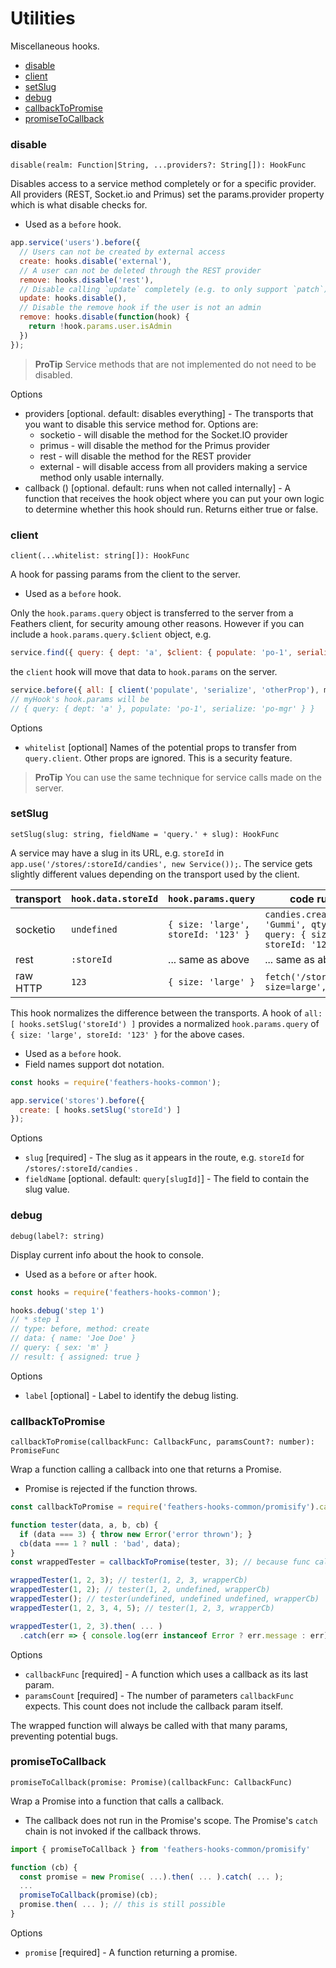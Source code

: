 # Utilities

Miscellaneous hooks.

* [disable](#disable)
* [client](#client)
* [setSlug](#setslug)
* [debug](#debug)
* [callbackToPromise](#callbacktopromise)
* [promiseToCallback](#promisetocallback)

### disable
`disable(realm: Function|String, ...providers?: String[]): HookFunc`

Disables access to a service method completely or for a specific provider. All providers
(REST, Socket.io and Primus) set the params.provider property which is what disable checks for.

- Used as a `before` hook.

```js
app.service('users').before({
  // Users can not be created by external access
  create: hooks.disable('external'),
  // A user can not be deleted through the REST provider
  remove: hooks.disable('rest'),
  // Disable calling `update` completely (e.g. to only support `patch`)
  update: hooks.disable(),
  // Disable the remove hook if the user is not an admin
  remove: hooks.disable(function(hook) {
    return !hook.params.user.isAdmin
  })
});
```

> **ProTip** Service methods that are not implemented do not need to be disabled.

Options

- providers [optional. default: disables everything] - The transports that you want to disable
this service method for. Options are:
    - socketio - will disable the method for the Socket.IO provider
    - primus - will disable the method for the Primus provider
    - rest - will disable the method for the REST provider
    - external - will disable access from all providers making a service method only usable internally.
- callback () [optional. default: runs when not called internally] -
A function that receives the hook object where you can put your own logic
to determine whether this hook should run. Returns either true or false.


### client
`client(...whitelist: string[]): HookFunc`

A hook for passing params from the client to the server.

- Used as a `before` hook.

Only the `hook.params.query` object is transferred to the server from a Feathers client,
for security amoung other reasons.
However if you can include a `hook.params.query.$client` object, e.g.
```js
service.find({ query: { dept: 'a', $client: { populate: 'po-1', serialize: 'po-mgr' } } } );
```
the `client` hook will move that data to `hook.params` on the server.
```js
service.before({ all: [ client('populate', 'serialize', 'otherProp'), myHook ]});
// myHook's hook.params will be
// { query: { dept: 'a' }, populate: 'po-1', serialize: 'po-mgr' } }
```

Options

- `whitelist` [optional] Names of the potential props to transfer from `query.client`.
Other props are ignored. This is a security feature.

> **ProTip** You can use the same technique for service calls made on the server.


### setSlug
`setSlug(slug: string, fieldName = 'query.' + slug): HookFunc`

A service may have a slug in its URL, e.g. `storeId` in
`app.use('/stores/:storeId/candies', new Service());`.
The service gets slightly different values depending on the transport used by the client.

| transport | `hook.data.storeId` | `hook.params.query` | code run on client |
| -- | -- | -- | -- |
| socketio | `undefined` | `{ size: 'large', storeId: '123' }` | `candies.create({ name: 'Gummi', qty: 100 }, { query: { size: 'large', storeId: '123' } })` |
| rest | `:storeId` | ... same as above | ... same as above |
| raw HTTP | `123` | `{ size: 'large' }` | `fetch('/stores/123/candies?size=large', ..` |

This hook normalizes the difference between the transports. A hook of
`all: [ hooks.setSlug('storeId') ]`
provides a normalized `hook.params.query` of
`{ size: 'large', storeId: '123' }` for the above cases.

- Used as a `before` hook.
- Field names support dot notation.

```js
const hooks = require('feathers-hooks-common');

app.service('stores').before({
  create: [ hooks.setSlug('storeId') ]
});
```
Options

- `slug` [required] - The slug as it appears in the route, e.g. `storeId` for `/stores/:storeId/candies` .
- `fieldName` [optional. default: `query[slugId]`] - The field to contain the slug value.

### debug
`debug(label?: string)`

Display current info about the hook to console.

- Used as a `before` or `after` hook.

```javascript
const hooks = require('feathers-hooks-common');

hooks.debug('step 1')
// * step 1
// type: before, method: create
// data: { name: 'Joe Doe' }
// query: { sex: 'm' }
// result: { assigned: true }
```

Options

- `label` [optional] - Label to identify the debug listing.

### callbackToPromise
`callbackToPromise(callbackFunc: CallbackFunc, paramsCount?: number): PromiseFunc`

Wrap a function calling a callback into one that returns a Promise.

- Promise is rejected if the function throws.

```javascript
const callbackToPromise = require('feathers-hooks-common/promisify').callbackToPromise;

function tester(data, a, b, cb) {
  if (data === 3) { throw new Error('error thrown'); }
  cb(data === 1 ? null : 'bad', data);
} 
const wrappedTester = callbackToPromise(tester, 3); // because func call requires 3 params

wrappedTester(1, 2, 3); // tester(1, 2, 3, wrapperCb)
wrappedTester(1, 2); // tester(1, 2, undefined, wrapperCb)
wrappedTester(); // tester(undefined, undefined undefined, wrapperCb)
wrappedTester(1, 2, 3, 4, 5); // tester(1, 2, 3, wrapperCb)

wrappedTester(1, 2, 3).then( ... )
  .catch(err => { console.log(err instanceof Error ? err.message : err); });
```

Options

- `callbackFunc` [required] - A function which uses a callback as its last param.
- `paramsCount` [required] - The number of parameters `callbackFunc` expects. This count does not include the callback param itself.

The wrapped function will always be called with that many params, preventing potential bugs.

### promiseToCallback
`promiseToCallback(promise: Promise)(callbackFunc: CallbackFunc)`

Wrap a Promise into a function that calls a callback.

- The callback does not run in the Promise's scope. The Promise's `catch` chain is not invoked if the callback throws.

```javascript
import { promiseToCallback } from 'feathers-hooks-common/promisify'

function (cb) {
  const promise = new Promise( ...).then( ... ).catch( ... );
  ...
  promiseToCallback(promise)(cb);
  promise.then( ... ); // this is still possible
}
```

Options

- `promise` [required] - A function returning a promise.
